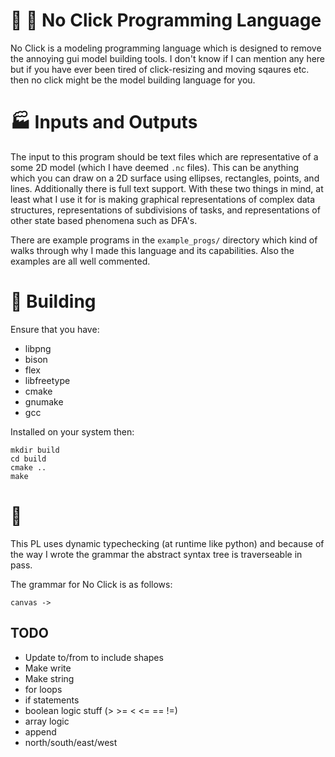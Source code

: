 # :no_entry_sign: :mouse2: No Click Programming Language
No Click is a modeling programming language which is designed to remove the
annoying gui model building tools. I don't know if I can mention any here but if
you have ever been tired of click-resizing and moving sqaures etc. then no click
might be the model building language for you.

# :factory: Inputs and Outputs
The input to this program should be text files which are representative of a
some 2D model (which I have deemed `.nc` files).  This can be anything which you
can draw on a 2D surface using ellipses, rectangles, points, and lines.
Additionally there is full text support. With these two things in mind, at least
what I use it for is making graphical representations of complex data
structures, representations of subdivisions of tasks, and representations of
other state based phenomena such as DFA's.

There are example programs in the `example_progs/` directory which kind of walks
through why I made this language and its capabilities. Also the examples are all
well commented.

# :hammer: Building
Ensure that you have:
  - libpng
  - bison
  - flex
  - libfreetype
  - cmake
  - gnumake
  - gcc

Installed on your system then:
```
mkdir build
cd build
cmake ..
make
```

# :ledger:
This PL uses dynamic typechecking (at runtime like python) and because of the
way I wrote the grammar the abstract syntax tree is traverseable in pass.

The grammar for No Click is as follows:
```
canvas ->
```

## TODO
  - Update to/from to include shapes
  - Make write
  - Make string
  - for loops
  - if statements
  - boolean logic stuff (> >= < <= == !=)
  - array logic
  - append
  - north/south/east/west
